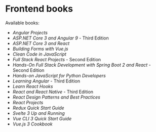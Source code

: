 # Frontend books
Available books:
* *Angular Projects*
* *ASP.NET Core 3 and Angular 9* - Third Edition
* *ASP.NET Core 3 and React*
* *Building Forms with Vue.js*
* *Clean Code in JavaScript*
* *Full Stack React Projects* - Second Edition
* *Hands-On Full Stack Development with Spring Boot 2 and React* - Second Edition
* *Hands-on JavaScript for Python Developers*
* *Learning Angular* - Third Edition
* *Learn React Hooks*
* *React and React Native* - Third Edition
* *React Design Patterns and Best Practices*
* *React Projects*
* *Redux Quick Start Guide*
* *Svelte 3 Up and Running*
* *Vue CLI 3 Quick Start Guide*
* *Vue.js 3 Cookbook*
